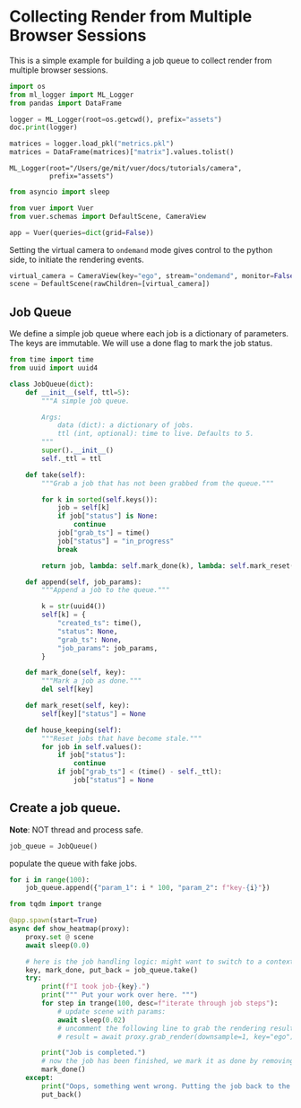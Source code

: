 
# Collecting Render from Multiple Browser Sessions

This is a simple example for building a job queue to collect render from multiple browser sessions.

```python
import os
from ml_logger import ML_Logger
from pandas import DataFrame

logger = ML_Logger(root=os.getcwd(), prefix="assets")
doc.print(logger)

matrices = logger.load_pkl("metrics.pkl")
matrices = DataFrame(matrices)["matrix"].values.tolist()
```

```
ML_Logger(root="/Users/ge/mit/vuer/docs/tutorials/camera",
          prefix="assets")
```
```python
from asyncio import sleep

from vuer import Vuer
from vuer.schemas import DefaultScene, CameraView

app = Vuer(queries=dict(grid=False))
```

Setting the virtual camera to `ondemand` mode gives control to the python side, to initiate the rendering events.

```python
virtual_camera = CameraView(key="ego", stream="ondemand", monitor=False)
scene = DefaultScene(rawChildren=[virtual_camera])
```

## Job Queue

We define a simple job queue where each job is a dictionary of parameters. The keys are 
immutable. We will use a done flag to mark the job status.

```python
from time import time
from uuid import uuid4

class JobQueue(dict):
    def __init__(self, ttl=5):
        """A simple job queue.

        Args:
            data (dict): a dictionary of jobs.
            ttl (int, optional): time to live. Defaults to 5.
        """
        super().__init__()
        self._ttl = ttl

    def take(self):
        """Grab a job that has not been grabbed from the queue."""

        for k in sorted(self.keys()):
            job = self[k]
            if job["status"] is None:
                continue
            job["grab_ts"] = time()
            job["status"] = "in_progress"
            break

        return job, lambda: self.mark_done(k), lambda: self.mark_reset(k)

    def append(self, job_params):
        """Append a job to the queue."""

        k = str(uuid4())
        self[k] = {
            "created_ts": time(),
            "status": None,
            "grab_ts": None,
            "job_params": job_params,
        }

    def mark_done(self, key):
        """Mark a job as done."""
        del self[key]

    def mark_reset(self, key):
        self[key]["status"] = None

    def house_keeping(self):
        """Reset jobs that have become stale."""
        for job in self.values():
            if job["status"]:
                continue
            if job["grab_ts"] < (time() - self._ttl):
                job["status"] = None
```
## Create a job queue.

**Note**: NOT thread and process safe.

```python
job_queue = JobQueue()
```
populate the queue with fake jobs.
```python
for i in range(100):
    job_queue.append({"param_1": i * 100, "param_2": f"key-{i}"})
```
```python
from tqdm import trange

@app.spawn(start=True)
async def show_heatmap(proxy):
    proxy.set @ scene
    await sleep(0.0)

    # here is the job handling logic: might want to switch to a context manager.
    key, mark_done, put_back = job_queue.take()
    try:
        print(f"I took job-{key}.")
        print(""" Put your work over here. """)
        for step in trange(100, desc=f"iterate through job steps"):
            # update scene with params:
            await sleep(0.02)
            # uncomment the following line to grab the rendering result.
            # result = await proxy.grab_render(downsample=1, key="ego")

        print("Job is completed.")
        # now the job has been finished, we mark it as done by removing it from the queue.
        mark_done()
    except:
        print("Oops, something went wrong. Putting the job back to the queue.")
        put_back()
```
